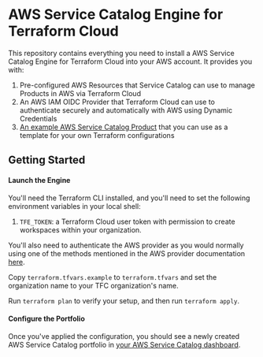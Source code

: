 # AWS Service Catalog Engine for Terraform Cloud

This repository contains everything you need to install a AWS Service Catalog Engine for Terraform Cloud into your AWS account. It provides you with:
1. Pre-configured AWS Resources that Service Catalog can use to manage Products in AWS via Terraform Cloud
2. An AWS IAM OIDC Provider that Terraform Cloud can use to authenticate securely and automatically with AWS using Dynamic Credentials
3. [An example AWS Service Catalog Product](https://github.com/hashicorp/aws-service-catalog-engine-for-tfc/tree/main/example-product) that you can use as a template for your own Terraform configurations

## Getting Started

#### Launch the Engine

You'll need the Terraform CLI installed, and you'll need to set the following environment variables in your local shell:

1. `TFE_TOKEN`: a Terraform Cloud user token with permission to create workspaces within your organization.

You'll also need to authenticate the AWS provider as you would normally using one of the methods mentioned in the AWS provider documentation [here](https://registry.terraform.io/providers/hashicorp/aws/latest/docs#authentication-and-configuration).

Copy `terraform.tfvars.example` to `terraform.tfvars` and set the organization name to your TFC organization's name.

Run `terraform plan` to verify your setup, and then run `terraform apply`.

#### Configure the Portfolio

Once you've applied the configuration, you should see a newly created AWS Service Catalog portfolio in [your AWS Service Catalog dashboard](https://console.aws.amazon.com/servicecatalog/home). 